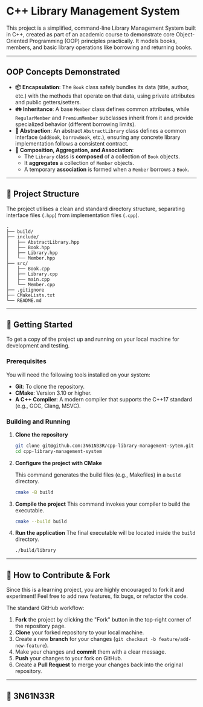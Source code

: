 # C++ Library Management System

This project is a simplified, command-line Library Management System built in C++, created as part of an academic course to demonstrate core Object-Oriented Programming (OOP) principles practically. It models books, members, and basic library operations like borrowing and returning books.

---

## OOP Concepts Demonstrated

* **📦 Encapsulation**: The `Book` class safely bundles its data (title, author, etc.) with the methods that operate on that data, using private attributes and public getters/setters.
* **👪 Inheritance**: A base `Member` class defines common attributes, while `RegularMember` and `PremiumMember` subclasses inherit from it and provide specialized behavior (different borrowing limits).
* **🎨 Abstraction**: An abstract `AbstractLibrary` class defines a common interface (`addBook`, `borrowBook`, etc.), ensuring any concrete library implementation follows a consistent contract.
* **🔗 Composition, Aggregation, and Association**:
    * The `Library` class is **composed** of a collection of `Book` objects.
    * It **aggregates** a collection of `Member` objects.
    * A temporary **association** is formed when a `Member` borrows a `Book`.

---

## 📂 Project Structure

The project utilises a clean and standard directory structure, separating interface files (`.hpp`) from implementation files (`.cpp`).
```
.
├── build/
├── include/
│   ├── AbstractLibrary.hpp
│   ├── Book.hpp
│   ├── Library.hpp
│   └── Member.hpp
├── src/
│   ├── Book.cpp
│   ├── Library.cpp
│   ├── main.cpp
│   └── Member.cpp
├── .gitignore
├── CMakeLists.txt
└── README.md
```
---

## 🚀 Getting Started

To get a copy of the project up and running on your local machine for development and testing.

### Prerequisites

You will need the following tools installed on your system:

* **Git**: To clone the repository.
* **CMake**: Version 3.10 or higher.
* **A C++ Compiler**: A modern compiler that supports the C++17 standard (e.g., GCC, Clang, MSVC).

### Building and Running

1.  **Clone the repository**
    ```sh
    git clone git@github.com:3N61N33R/cpp-library-management-sytem.git
    cd cpp-library-management-system
    ```

2.  **Configure the project with CMake**
   
    This command generates the build files (e.g., Makefiles) in a `build` directory.
    ```sh
    cmake -B build
    ```

4.  **Compile the project**
    This command invokes your compiler to build the executable.
    ```sh
    cmake --build build
    ```

5.  **Run the application**
    The final executable will be located inside the `build` directory.
    ```sh
    ./build/library
    ```

---

## 🤝 How to Contribute & Fork

Since this is a learning project, you are highly encouraged to fork it and experiment! Feel free to add new features, fix bugs, or refactor the code.

The standard GitHub workflow:

1.  **Fork** the project by clicking the "Fork" button in the top-right corner of the repository page.
2.  **Clone** your forked repository to your local machine.
3.  Create a new **branch** for your changes (`git checkout -b feature/add-new-feature`).
4.  Make your changes and **commit** them with a clear message.
5.  **Push** your changes to your fork on GitHub.
6.  Create a **Pull Request** to merge your changes back into the original repository.

---

## 👤 3N61N33R
